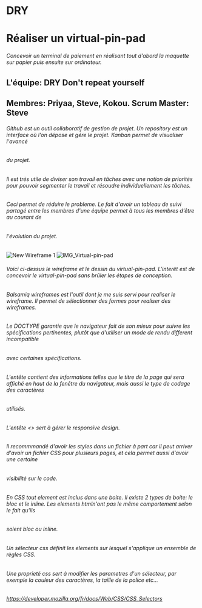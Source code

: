 # DRY
# Réaliser un virtual-pin-pad
###### Concevoir un terminal de paiement en réalisant tout d'abord la maquette sur papier puis ensuite sur ordinateur.
## L'équipe: DRY Don't repeat yourself
## Membres: Priyaa, Steve, Kokou. Scrum Master: Steve
###### Github est un outil collaboratif de gestion de projet. Un repository est un interface où l'on dépose et gére le projet. Kanban permet de visualiser l'avancé
###### du projet.
###### Il est très utile de diviser son travail en tâches avec une notion de priorités pour pouvoir segmenter le travail et résoudre individuellement les tâches.
###### Ceci permet de réduire le probleme. Le fait d'avoir un tableau de suivi partagé entre les membres d'une équipe permet à tous les membres d'être au courant de 
###### l'évolution du projet.
![New Wireframe 1](https://user-images.githubusercontent.com/86836005/142002767-c93f72b5-1ce7-4508-899e-f2dd645f1a57.png)
![IMG_Virtual-pin-pad](https://user-images.githubusercontent.com/86836005/142003725-8ce97218-df2f-4cbc-be5b-1561dd306298.jpg)
###### Voici ci-dessus le wireframe et le dessin du virtual-pin-pad. L'interêt est de concevoir le virtual-pin-pad sans brûler les étapes de conception.
###### Balsamiq wireframes est l'outil dont je me suis servi pour realiser le wireframe. Il permet de sélectionner des formes pour realiser des wireframes.
###### Le DOCTYPE garantie que le navigateur fait de son mieux pour suivre les spécifications pertinentes, plutôt que d'utiliser un mode de rendu different incompatible
###### avec certaines spécifications.
###### L'entête contient des informations telles que le titre de la page qui sera affiché en haut de la fenêtre du navigateur, mais aussi le type de codage des caractères
###### utilisés.
###### L'entête <<meta viewport>> sert à gérer le responsive design.
###### Il recommmandé d'avoir les styles dans un fichier à part car il peut arriver d'avoir un fichier CSS pour plusieurs pages, et cela permet aussi d'avoir une certaine
###### visibilité sur le code.
###### En CSS tout element est inclus dans une boite. Il existe 2 types de boite: le bloc et le inline. Les elements htmln'ont pas le même comportement selon le fait qu'ils
###### soient bloc ou inline.
###### Un sélecteur css définit les elements sur lesquel s'applique un ensemble de règles CSS.
###### Une proprieté css sert à modifier les parametres d'un sélecteur, par exemple la couleur des caractères, la taille de la police etc...
###### https://developer.mozilla.org/fr/docs/Web/CSS/CSS_Selectors
